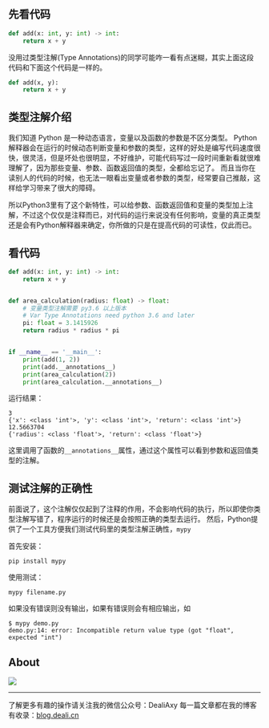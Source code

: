 ## 先看代码
```python
def add(x: int, y: int) -> int:
    return x + y
```

没用过类型注解(Type Annotations)的同学可能咋一看有点迷糊，其实上面这段代码和下面这个代码是一样的。

```python
def add(x, y):
    return x + y
```


## 类型注解介绍
我们知道 Python 是一种动态语言，变量以及函数的参数是不区分类型。
Python解释器会在运行的时候动态判断变量和参数的类型，这样的好处是编写代码速度很快，很灵活，但是坏处也很明显，不好维护，可能代码写过一段时间重新看就很难理解了，因为那些变量、参数、函数返回值的类型，全都给忘记了。
而且当你在读别人的代码的时候，也无法一眼看出变量或者参数的类型，经常要自己推敲，这样给学习带来了很大的障碍。

所以Python3里有了这个新特性，可以给参数、函数返回值和变量的类型加上注解，不过这个仅仅是注释而已，对代码的运行来说没有任何影响，变量的真正类型还是会有Python解释器来确定，你所做的只是在提高代码的可读性，仅此而已。


## 看代码
```python
def add(x: int, y: int) -> int:
    return x + y


def area_calculation(radius: float) -> float:
    # 变量类型注解需要 py3.6 以上版本
    # Var Type Annotations need python 3.6 and later
    pi: float = 3.1415926
    return radius * radius * pi


if __name__ == '__main__':
    print(add(1, 2))
    print(add.__annotations__)
    print(area_calculation(2))
    print(area_calculation.__annotations__)
```

运行结果：
```
3
{'x': <class 'int'>, 'y': <class 'int'>, 'return': <class 'int'>}
12.5663704
{'radius': <class 'float'>, 'return': <class 'float'>}
```

这里调用了函数的`__annotations__`属性，通过这个属性可以看到参数和返回值类型的注解。


## 测试注解的正确性
前面说了，这个注解仅仅起到了注释的作用，不会影响代码的执行，所以即使你类型注解写错了，程序运行的时候还是会按照正确的类型去运行。
然后，Python提供了一个工具方便我们测试代码里的类型注解正确性，`mypy`

首先安装：
```
pip install mypy
```

使用测试：
```
mypy filename.py
```

如果没有错误则没有输出，如果有错误则会有相应输出，如
```
$ mypy demo.py
demo.py:14: error: Incompatible return value type (got "float", expected "int")
```


## About
![](https://upload-images.jianshu.io/upload_images/8869373-901590e019f6f85b.png?imageMogr2/auto-orient/strip%7CimageView2/2/w/1240)

---------------
了解更多有趣的操作请关注我的微信公众号：DealiAxy
每一篇文章都在我的博客有收录：[blog.deali.cn](http://blog.deali.cn)
